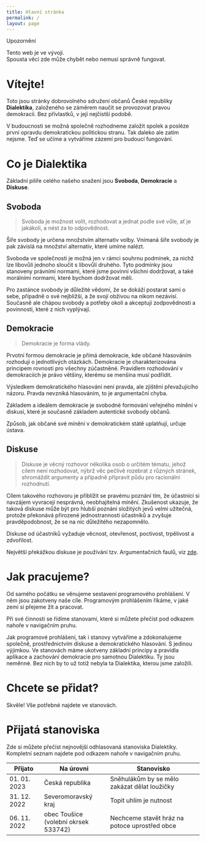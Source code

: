```yaml
---
title: Hlavní stránka
permalink: /
layout: page
---
```


<div class="alert mb-8">
  <p class="title">Upozornění</p>
  <p>
    Tento web je ve vývoji.<br/>
    Spousta věcí zde může chybět nebo nemusí správně fungovat.
  </p>
</div>
      
# Vítejte!

Toto jsou stránky dobrovolného sdružení občanů České republiky **Dialektika**, založeného se záměrem naučit se provozovat pravou demokracii. Bez přívlastků, v její nejčistší podobě.

V budoucnosti se možná společně rozhodneme založit spolek a posléze první opravdu demokratickou politickou stranu. Tak daleko ale zatím nejsme. Teď se učíme a vytváříme zázemí pro budoucí fungování.

# Co je Dialektika

Základní pilíře celého našeho snažení jsou **Svoboda**, **Demokracie** a **Diskuse**.

## Svoboda

> Svoboda je možnost volit, rozhodovat a jednat podle své vůle, ať je jakákoli, a nést za to odpovědnost.

Šíře svobody je určena množstvím alternativ volby. Vnímaná šíře svobody je pak závislá na množství alternativ, které umíme nalézt.

Svoboda ve společnosti je možná jen v rámci souhrnu podmínek, za nichž lze libovůli jednoho sloučit s libovůlí druhého. Tyto podmínky jsou stanoveny právními normami, které jsme povinni všichni dodržovat, a také morálními normami, které bychom dodržovat měli.

Pro zastánce svobody je důležité vědomí, že se dokáží postarat sami o sebe, případně o své nejbližší, a že svojí obživou na nikom nezávisí. Současně ale chápou svobody a potřeby okolí a akceptují zodpovědnosti a povinnosti, které z nich vyplývají.

## Demokracie

> Demokracie je forma vlády.

Prvotní formou demokracie je přímá demokracie, kde občané hlasováním rozhodují o jednotlivých otázkách. Demokracie je charakterizována principem rovnosti pro všechny zúčastněné. Pravidlem rozhodování v demokraciích je právo většiny, kterému se menšina musí podřídit.

Výsledkem demokratického hlasování není pravda, ale zjištění převažujícího názoru. Pravda nevzniká hlasováním, to je argumentační chyba.

Základem a ideálem demokracie je svobodné formování veřejného mínění v diskusi, které je současně základem autentické svobody občanů.

Způsob, jak občané své mínění v demokratickém státě uplatňují, určuje ústava.

## Diskuse

> Diskuse je věcný rozhovor několika osob o určitém tématu, jehož cílem není rozhodovat, nýbrž věc pečlivě rozebrat z různých stránek, shromáždit argumenty a případně připravit půdu pro racionální rozhodnutí.

Cílem takového rozhovoru je přiblížit se pravému poznání tím, že účastníci si navzájem vyvracejí nesprávná, neobhajitelná mínění. Zkušenost ukazuje, že taková diskuse může být pro hlubší poznání složitých jevů velmi užitečná, protože překonává přirozené jednostrannosti účastníků a zvyšuje pravděpodobnost, že se na nic důležitého nezapomnělo.

Diskuse od účastníků vyžaduje věcnost, otevřenost, poctivost, trpělivost a zdvořilost.

Největší překážkou diskuse je používání tzv. Argumentačních faulů, viz <a href="http://www.obcanskevzdelavani.cz/work/ke-stazeni/argumentacni-fauly-A3-barva.pdf" target="_blank">zde</a>.

# Jak pracujeme?

Od samého počátku se věnujeme sestavení programového prohlášení. V něm jsou zakotveny naše cíle. Programovým prohlášením říkáme, v jaké zemi si přejeme žít a pracovat.

Při své činnosti se řídíme stanovami, které si můžete přečíst pod odkazem nahoře v navigačním pruhu.

Jak programové prohlášení, tak i stanovy vytváříme a zdokonalujeme společně, prostřednictvím diskuse a demokratického hlasování. S jedinou výjimkou. Ve stanovách máme ukotveny základní principy a pravidla aplikace a zachování demokracie pro samotnou Dialektiku. Ty jsou neměnné. Bez nich by to už totiž nebyla ta Dialektika, kterou jsme založili.

# Chcete se přidat?

Skvěle! Vše potřebné najdete ve stanovách.

# Přijatá stanoviska

Zde si můžete přečíst nejnovější odhlasovaná stanoviska Dialektiky. Kompletní seznam najdete pod odkazem nahoře v navigačním pruhu.

<div class="overflow-x-auto">
<table class="table table-auto">
  <thead>
    <tr>
      <th>Přijato</th>
      <th>Na úrovni</th>
      <th>Stanovisko</th>
    </tr>
  </thead>
  <tbody>
    <tr>
      <td>01. 01. 2023</td>
      <td>Česká republika</td>
      <td>Sněhulákům by se mělo zakázat dělat loužičky</td>
    </tr>
    <tr>
      <td>31. 12. 2022</td>
      <td>Severomoravský kraj</td>
      <td>Topit uhlím je nutnost</td>
    </tr>
    <tr>
      <td>06. 11. 2022</td>
      <td>obec Toušice<br/>(volební okrsek 533742)</td>
      <td>Nechceme stavět hráz na potoce uprostřed obce</td>
    </tr>
    
  </tbody>
</table>

</div>